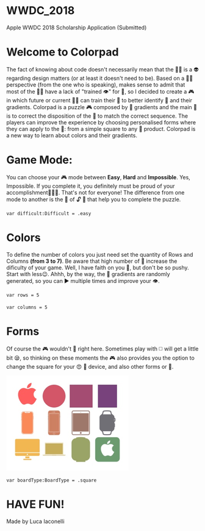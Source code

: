 # WWDC_2018
Apple WWDC 2018 Scholarship Application (Submitted)

# Welcome to Colorpad
The fact of knowing about code doesn't necessarily mean that the 🚶‍♂️ is a 👽 regarding design matters (or at least it doesn't need to be). Based on a 👩‍💻 perspective (from the one who is speaking), makes sense to admit that most of the 👩‍💻 have a lack of "trained 👁" for 🎨, so I decided to create a 🎮 in which future or current 👨‍💻 can train their 👀 to better identify 🎨 and their gradients.
Colorpad is a puzzle 🎮 composed by 🎨 gradients and the main 🎯 is to correct the disposition of the 🎨 to match the correct sequence. The players can improve the experience by choosing personalised forms where they can apply to the 🎨: from a simple square to any 🍎 product.
Colorpad is a new way to learn about colors and their gradients.

# Game Mode:
You can choose your 🎮 mode between **Easy**, **Hard** and **Impossible**. Yes, Impossible. If you complete it, you definitely must be proud of your accomplishment👏🎉🎊. That's not for everyone!
The difference from one mode to another is the 🔢 of 🔓 🎨 that help you to complete the puzzle.
```
var difficult:Difficult = .easy
```

# Colors
To define the number of colors you just need set the quantity of Rows and Columns **(from 3 to 7)**. Be aware that high number of 🎨 increase the dificulty of your game.
Well, I have faith on you 🙏, but don't be so pushy. Start with less😉.
Ahhh, by the way, the 🎨 gradients are randomly generated, so you can ▶️ multiple times and improve your 👁.
```
var rows = 5

var columns = 5
```

# Forms
Of course the 🎮 wouldn't 🏁 right here. Sometimes play with ◻️ will get a little bit 😪, so thinking on these moments the 🎮 also provides you the option to change the square for your 😍 🍎 device, and also other forms or 🔢.

![All Devices](Colorpad.playgroundbook/Contents/Chapters/Welcome.playgroundchapter/Resources/all_devices.jpg)

```
var boardType:BoardType = .square
```
# HAVE FUN!
Made by Luca Iaconelli
